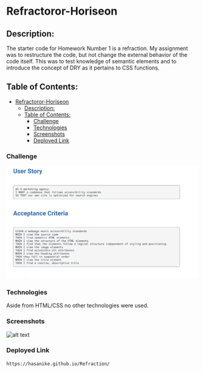 # Refractoror-Horiseon

## Description:
 The starter code for Homework Number 1 is a refraction. My assignment was to restructure the code, but not change the external behavior of the code itself. This was to test knowledge of semantic elements and to introduce the concept of DRY as it pertains to CSS functions. 

## Table of Contents:
- [Refractoror-Horiseon](#refractoror-horiseon)
  - [Description:](#description)
  - [Table of Contents:](#table-of-contents)
    - [Challenge](#challenge)
    - [Technologies](#technologies)
    - [Screenshots](#screenshots)
    - [Deployed Link](#deployed-link)
    



### Challenge 
![alt text](/assets/images/Screenshot%202024-02-13%20at%2010.05.50%20PM.png "User Criteria/Challenge")


### Technologies
 Aside from HTML/CSS no other technologies were used. 

### Screenshots
 ![alt text](/assets/images/HoriseonScreenshot.png "Image of refracted webpage")

### Deployed Link
    https://hasanike.github.io/Refraction/